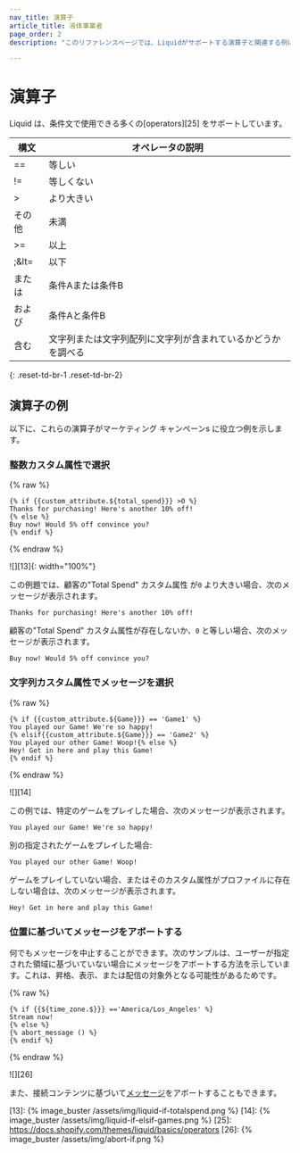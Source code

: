 ```yaml
---
nav_title: 演算子
article_title: 液体事業者
page_order: 2
description: "このリファレンスページでは、Liquidがサポートする演算子と関連する例について説明します。"

---
```


# 演算子

Liquid は、条件文で使用できる多くの\[operators][25] をサポートしています。

|   構文| オペレータの説明|
|---------|-----------|
| ==  | 等しい        |
| !=  | 等しくない|
|  >  | より大きい  |
| その他   | 未満     |
| >=| 以上|
| ;&lt= | 以下 |
| または | 条件Aまたは条件B|
| および | 条件Aと条件B|
| 含む | 文字列または文字列配列に文字列が含まれているかどうかを調べる|
{: .reset-td-br-1 .reset-td-br-2}

## 演算子の例

以下に、これらの演算子がマーケティング キャンペーンs に役立つ例を示します。

### 整数カスタム属性で選択

{% raw %}
```liquid
{% if {{custom_attribute.${total_spend}}} >0 %}
Thanks for purchasing! Here's another 10% off!
{% else %}
Buy now! Would 5% off convince you?
{% endif %}
```
{% endraw %}

![][13]{: width="100%"}

この例題では、顧客の"Total Spend" カスタム属性 が`0` より大きい場合、次のメッセージが表示されます。

```
Thanks for purchasing! Here's another 10% off!
```
顧客の"Total Spend" カスタム属性が存在しないか、`0` と等しい場合、次のメッセージが表示されます。

```
Buy now! Would 5% off convince you?
```

### 文字列カスタム属性でメッセージを選択

{% raw %}

```liquid
{% if {{custom_attribute.${Game}}} == 'Game1' %}
You played our Game! We're so happy!
{% elsif{{custom_attribute.${Game}}} == 'Game2' %}
You played our other Game! Woop!{% else %}
Hey! Get in here and play this Game!
{% endif %}
```
{% endraw %}

![][14]

この例では、特定のゲームをプレイした場合、次のメッセージが表示されます。

```
You played our Game! We're so happy!
```

別の指定されたゲームをプレイした場合:

```
You played our other Game! Woop!
```

ゲームをプレイしていない場合、またはそのカスタム属性がプロファイルに存在しない場合は、次のメッセージが表示されます。

```
Hey! Get in here and play this Game!
```

### 位置に基づいてメッセージをアボートする

何でもメッセージを中止することができます。次のサンプルは、ユーザーが指定された領域に基づいていない場合にメッセージをアボートする方法を示しています。これは、昇格、表示、または配信の対象外となる可能性があるためです。

{% raw %}
```liquid
{% if {{${time_zone.$}}} =='America/Los_Angeles' %}
Stream now!
{% else %}
{% abort_message () %}
{% endif %}
```
{% endraw %}

![][26]

また、接続コンテンツに基づいて[メッセージ][1]をアボートすることもできます。


[1]: {{site.baseurl}}/user_guide/personalization_and_dynamic_content/connected_content/aborting_connected_content/
[13]: {% image_buster /assets/img/liquid-if-totalspend.png %}
[14]: {% image_buster /assets/img/liquid-if-elsif-games.png %}
[25]: https://docs.shopify.com/themes/liquid/basics/operators
[26]: {% image_buster /assets/img/abort-if.png %}
